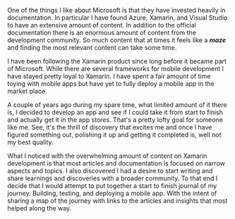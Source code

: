 


One of the things I like about Microsoft is that they have invested heavily in documentation. In particular I have found Azure, Xamarin, and Visual Studio to have an extensive amount of content. In addition to the official documentation there is an enormous amount of content from the development community. So much content that at times it feels like a  ***maze*** and finding the most relevant content can take some time.

I have been following the Xamarin product since long before it became part of Microsoft. While there are several frameworks for mobile development I have stayed pretty loyal to Xamarin. I have spent a fair amount of time toying with mobile apps but have yet to fully deploy a mobile app in the market place. 

A couple of years ago during my spare time, what limited amount of it there is, I decided to develop an app and see if I could take it from start to finish and actually get it in the app stores. That's a pretty lofty goal for someone like me. See, it's the thrill of discovery that excites me and once I have figured something out, polishing it up and getting it completed is, well not my best quality.

What I noticed with the overwhelming amount of content on Xamarin development is that most articles and documentation is focused on narrow aspects and topics. I also discovered I had a desire to start writing and share learnings and discoveries with a broader community. To that end I decide that I would attempt to put together a start to finish journal of my journey. Building, testing, and deploying a mobile app. With the intent of sharing a map of the journey with links to the articles and insights that most helped along the way.

<!--stackedit_data:
eyJoaXN0b3J5IjpbNjk4MzAwMDkyLC0xNDk0MDYzNzAyLC0xOT
YxNTQ0MjBdfQ==
-->